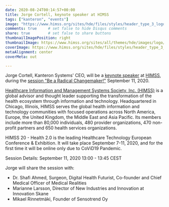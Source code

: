 ```yaml
---
date: 2020-08-24T00:14:57+00:00
title: Jorge Cortell, keynote speaker at HIMSS
tags: ["kanteron", "events"]
image: "https://www.himss.org/sites/hde/files/styles/header_type_3_logo_xl/public/media/image/2020/07/08/himss20health2.0_logo_europe-digital_white_long_wodate-edit.png"
comments: true     # set false to hide Disqus comments
share: true        # set false to share buttons
thumbnailImagePosition: right
thumbnailImage: https://www.himss.org/sites/all/themes/hde/images/logo/HIMSSlogo_Hwhitelogotype_RGB.svg
coverImage: https://www.himss.org/sites/hde/files/styles/header_type_3_logo_xl/public/media/image/2020/07/08/himss20health2.0_logo_europe-digital_white_long_wodate-edit.png
metaAlignment: center
coverMeta: out

---
```


Jorge Cortell, Kanteron Systems' CEO, will be a [keynote speaker](https://www.himss.org/speaker-jorge-cortell) at [HIMSS](https://www.himss.org/event-himss-europe-digital), during the [session "Be a Radical Changemaker!"](https://www.himss.org/session-be-radical-changemaker) September 11, 2020.

<!--more-->

[Healthcare Information and Management Systems Society, Inc. (HIMSS)](https://www.himss.org) is a global advisor and thought leader supporting the transformation of the health ecosystem through information and technology. Headquartered in Chicago, Illinois, HIMSS serves the global health information and technology communities with focused operations across North America, Europe, the United Kingdom, the Middle East and Asia Pacific. Its members include more than 80,000 individuals, 480 provider organizations, 470 non-profit partners and 650 health services organizations.

HIMSS 20 - Health 2.0 is the leading Healthcare Technology European Conference & Exhibition. It will take place September 7-11, 2020, and for the first time it will be online only due to CoViD19 Pandemic.

Session Details:
September 11, 2020
13:00 - 13:45 CEST

Jorge will share the session with:
* Dr. Shafi Ahmed, Surgeon, Digital Health Futurist, Co-founder and Chief Medical Officer of Medical Realities
* Marianne Larsson, Director of New Industries and Innovation at Innovation Skane
* Mikael Rinnetmäki, Founder of Sensotrend Oy
